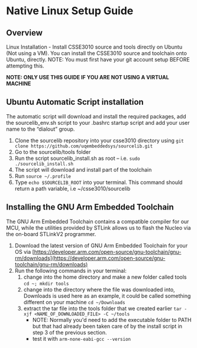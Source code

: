 # Native Linux Setup Guide

## Overview
Linux Installation - Install CSSE3010 source and tools directly on Ubuntu (Not using a VM). You can install the CSSE3010 source and toolchain onto Ubuntu, directly. NOTE: You must first have your git account setup BEFORE attempting this.

**NOTE: ONLY USE THIS GUIDE IF YOU ARE NOT USING A VIRTUAL MACHINE**

## Ubuntu Automatic Script installation
The automatic script will download and install the required packages, add the sourcelib_env.sh script to your .bashrc startup script and add your user name to the “dialout” group.
 
1. Clone the sourcelib repository into your csse3010 directory using `git clone https://github.com/uqembeddedsys/sourcelib.git`
2. Go to the sourcelib/tools folder
3. Run the script sourcelib_install.sh as root – i.e. `sudo ./sourcelib_install.sh`
4. The script will download and install part of the toolchain
5. Run `source ~/.profile` 
6. Type `echo $SOURCELIB_ROOT` into your terminal. This command should return a path variable, i.e ~/csse3010/sourcelib


## Installing the GNU Arm Embedded Toolchain 

The GNU Arm Embedded Toolchain contains a compatible compiler for our MCU, while the utilities provided by STLink allows us to flash the Nucleo via the on-board STLinkV2 programmer.

1. Download the latest version of GNU Arm Embedded Toolchain for your OS via [https://developer.arm.com/open-source/gnu-toolchain/gnu-rm/downloads](https://developer.arm.com/open-source/gnu-toolchain/gnu-rm/downloads)
2. Run the following commands in your terminal:
    1. change into the home directory and make a new folder called tools `cd ~; mkdir tools`
    2. change into the directory where the file was downloaded into, Downloads is used here as an example, it could be called something different on your machine `cd ~/Downloads`
    3. extract the tar file into the tools folder that we created earlier `tar -xjf <NAME_OF_DOWNLOADED_FILE> -C ~/tools`
        * NOTE: Normally you'd need to add the executable folder to PATH but that had already been taken care of by the install script in step 3 of the previous section.  
        * test it with `arm-none-eabi-gcc --version`

